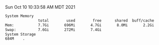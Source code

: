 Sun Oct 10 10:33:58 AM MDT 2021
```bash
System Memory
               total        used        free      shared  buff/cache   available
Mem:           7.7Gi       696Mi       4.7Gi       8.0Mi       2.2Gi       6.7Gi
Swap:          7.6Gi       272Mi       7.4Gi
System Storage
684M	.
```
```bash
